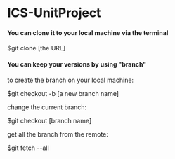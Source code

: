 # ICS-UnitProject

#### You can clone it to your local machine via the terminal

$git clone [the URL]

#### You can keep your versions by using "branch"
to create the branch on your local machine:

$git checkout -b [a new branch name]

change the current branch:

$git checkout [branch name]

get all the branch from the remote:

$git fetch --all


